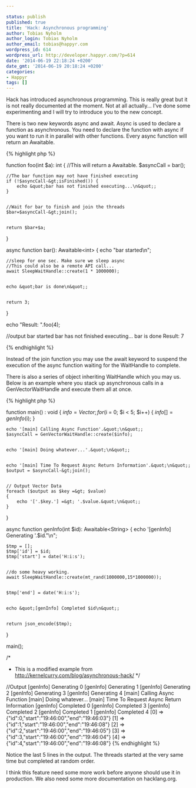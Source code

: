```yaml
---

status: publish
published: true
title: 'Hack: Asynchronous programming'
author: Tobias Nyholm
author_login: Tobias Nyholm
author_email: tobias@happyr.com
wordpress_id: 614
wordpress_url: http://developer.happyr.com/?p=614
date: '2014-06-19 22:18:24 +0200'
date_gmt: '2014-06-19 20:18:24 +0200'
categories:
- Happyr
tags: []
---
```


Hack has introduced asynchronous programming. This is really great but it is not really documented at the moment. Not at all actually... I’ve done some experimenting and I will try to introduce you to the new concept.


There is two new keywords async and await. Async is used to declare a function as asynchronous. You need to declare the function with async if you want to run it in parallel with other functions. Every async function will return an Awaitable<T>.


{% highlight php %}


function foo(int $a): int {
    //This will return a Awaitable.
    $asyncCall = bar();


    //The bar function may not have finished executing
    if (!$asyncCall-&gt;isFinished()) {
        echo &quot;bar has not finished executing...\n&quot;;
    }


    //Wait for bar to finish and join the threads
    $bar=$asyncCall-&gt;join();


    return $bar+$a;
}


async function bar(): Awaitable&lt;int&gt; {
    echo &quot;bar started\n&quot;;


    //sleep for one sec. Make sure we sleep async
    //This could also be a remote API call...
    await SleepWaitHandle::create(1 * 1000000);


    echo &quot;bar is done\n&quot;;


    return 3;
}


echo &quot;Result: &quot;.foo(4);


//output
bar started
bar has not finished executing...
bar is done
Result: 7


{% endhighlight %}


Instead of the join function you may use the await keyword to suspend the execution of the async function waiting for the WaitHandle to complete.


There is also a series of object inheriting WaitHandle<T> which you may us. Below is an example where you stack up asynchronous calls in a GenVectorWaitHandle<T> and execute them all at once.


{% highlight php %}


function main() : void
{
    $info = Vector {};
    for ($i = 0; $i &lt; 5; $i++) {
        $info[] = genInfo($i);
    }


    echo '[main] Calling Async Function'.&quot;\n&quot;;
    $asyncCall = GenVectorWaitHandle::create($info);


    echo '[main] Doing whatever...'.&quot;\n&quot;;


    echo '[main] Time To Request Async Return Information'.&quot;\n&quot;;
    $output = $asyncCall-&gt;join();


    // Output Vector Data
    foreach ($output as $key =&gt; $value)
    {
        echo '['.$key.'] =&gt; '.$value.&quot;\n&quot;;
    }
}


async function genInfo(int $id): Awaitable&lt;String&gt; {
    echo '[genInfo] Generating '.$id.&quot;\n&quot;;


    $tmp = [];
    $tmp['id'] = $id;
    $tmp['start'] = date('H:i:s');


    //do some heavy working.
    await SleepWaitHandle::create(mt_rand(1000000,15*1000000));


    $tmp['end'] = date('H:i:s');


    echo &quot;[genInfo] Completed $id\n&quot;;


    return json_encode($tmp);
}


main();


/*
 * This is a modified example from http://kernelcurry.com/blog/asynchronous-hack/
 */


//Output
[genInfo] Generating 0
[genInfo] Generating 1
[genInfo] Generating 2
[genInfo] Generating 3
[genInfo] Generating 4
[main] Calling Async Function
[main] Doing whatever...
[main] Time To Request Async Return Information
[genInfo] Completed 0
[genInfo] Completed 3
[genInfo] Completed 2
[genInfo] Completed 1
[genInfo] Completed 4
[0] =&gt; {&quot;id&quot;:0,&quot;start&quot;:&quot;19:46:00&quot;,&quot;end&quot;:&quot;19:46:03&quot;}
[1] =&gt; {&quot;id&quot;:1,&quot;start&quot;:&quot;19:46:00&quot;,&quot;end&quot;:&quot;19:46:08&quot;}
[2] =&gt; {&quot;id&quot;:2,&quot;start&quot;:&quot;19:46:00&quot;,&quot;end&quot;:&quot;19:46:05&quot;}
[3] =&gt; {&quot;id&quot;:3,&quot;start&quot;:&quot;19:46:00&quot;,&quot;end&quot;:&quot;19:46:04&quot;}
[4] =&gt; {&quot;id&quot;:4,&quot;start&quot;:&quot;19:46:00&quot;,&quot;end&quot;:&quot;19:46:08&quot;}
{% endhighlight %}


Notice the last 5 lines in the output. The threads started at the very same time but completed at random order.


I think this feature need some more work before anyone should use it in production. We also need some more documentation on hacklang.org.

